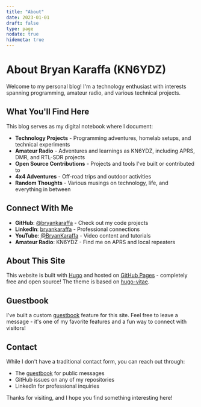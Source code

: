 ```yaml
---
title: "About"
date: 2023-01-01
draft: false
type: page
nodate: true
hidemeta: true
---
```


# About Bryan Karaffa (KN6YDZ)

Welcome to my personal blog! I'm a technology enthusiast with interests spanning programming, amateur radio, and various technical projects.

## What You'll Find Here

This blog serves as my digital notebook where I document:

- **Technology Projects** - Programming adventures, homelab setups, and technical experiments
- **Amateur Radio** - Adventures and learnings as KN6YDZ, including APRS, DMR, and RTL-SDR projects  
- **Open Source Contributions** - Projects and tools I've built or contributed to
- **4x4 Adventures** - Off-road trips and outdoor activities
- **Random Thoughts** - Various musings on technology, life, and everything in between

## Connect With Me

- **GitHub**: [@bryankaraffa](https://github.com/bryankaraffa) - Check out my code projects
- **LinkedIn**: [bryankaraffa](https://www.linkedin.com/in/bryankaraffa) - Professional connections
- **YouTube**: [@BryanKaraffa](https://www.youtube.com/@BryanKaraffa) - Video content and tutorials
- **Amateur Radio**: KN6YDZ - Find me on APRS and local repeaters

## About This Site

This website is built with [Hugo](https://gohugo.io/) and hosted on [GitHub Pages](https://pages.github.com/) - completely free and open source! The theme is based on [hugo-vitae](https://github.com/dataCobra/hugo-vitae).

## Guestbook

I've built a custom [guestbook](/guestbook) feature for this site. Feel free to leave a message - it's one of my favorite features and a fun way to connect with visitors!

## Contact

While I don't have a traditional contact form, you can reach out through:
- The [guestbook](/guestbook) for public messages
- GitHub issues on any of my repositories
- LinkedIn for professional inquiries

Thanks for visiting, and I hope you find something interesting here!